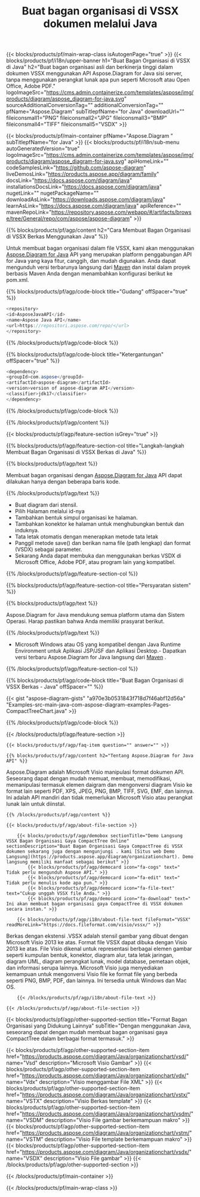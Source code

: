 ﻿---
title: Buat bagan organisasi di VSSX dokumen melalui Java 
weight: 3050
url: /id/Java/organizationchart/vssx/ 
description: Java kode sumber untuk membuat bagan organisasi dalam file vssx pada Java Runtime Environment untuk Aplikasi JSP/JSF dan Aplikasi Desktop.
---
{{< blocks/products/pf/main-wrap-class isAutogenPage="true" >}}
{{< blocks/products/pf/i18n/upper-banner h1="Buat Bagan Organisasi di VSSX di Java" h2="Buat bagan organisasi asli dan berkinerja tinggi dalam dokumen VSSX menggunakan API Aspose.Diagram for Java sisi server, tanpa menggunakan perangkat lunak apa pun seperti Microsoft atau Open Office, Adobe PDF." logoImageSrc="https://cms.admin.containerize.com/templates/aspose/img/products/diagram/aspose_diagram-for-java.svg" sourceAdditionalConversionTag="" additionalConversionTag="" pfName="Aspose.Diagram" subTitlepfName="for Java" downloadUrl="" fileiconsmall1="PNG" fileiconsmall2="JPG" fileiconsmall3="BMP" fileiconsmall4="TIFF" fileiconsmall5="VSDX" >}}

{{< blocks/products/pf/main-container pfName="Aspose.Diagram " subTitlepfName="for Java" >}}
{{< blocks/products/pf/i18n/sub-menu autoGeneratedVersion="true" logoImageSrc="https://cms.admin.containerize.com/templates/aspose/img/products/diagram/aspose_diagram-for-java.svg" apiHomeLink="" codeSamplesLink="https://github.com/aspose-diagram" liveDemosLink="https://products.aspose.app/diagram/family" docsLink="https://docs.aspose.com/diagram/java" installationsDocsLink="https://docs.aspose.com/diagram/java" nugetLink="" nugetPackageName="" downloadAsLink="https://downloads.aspose.com/diagram/java" learnAsLink="https://docs.aspose.com/diagram/java" apiReference="" mavenRepoLink="https://repository.aspose.com/webapp/#/artifacts/browse/tree/General/repo/com/aspose/aspose-diagram" >}}

{{% blocks/products/pf/agp/content h2="Cara Membuat Bagan Organisasi di VSSX Berkas Menggunakan Java" %}}

 Untuk membuat bagan organisasi dalam file VSSX, kami akan menggunakan
 [Aspose.Diagram for Java](https://products.aspose.com/diagram/java) 
 API yang merupakan platform penggabungan API for Java yang kaya fitur, canggih, dan mudah digunakan. Anda dapat mengunduh versi terbarunya langsung dari
 [Maven](https://repository.aspose.com/webapp/#/artifacts/browse/tree/General/repo/com/aspose/aspose-diagram) 
 dan instal dalam proyek berbasis Maven Anda dengan menambahkan konfigurasi berikut ke pom.xml.

{{% blocks/products/pf/agp/code-block title="Gudang" offSpacer="true" %}}

```cs
<repository>
<id>AsposeJavaAPI</id>
<name>Aspose Java API</name>
<url>https://repositori.aspose.com/repo/</url>
</repository>


```

{{% /blocks/products/pf/agp/code-block %}}

{{% blocks/products/pf/agp/code-block title="Ketergantungan" offSpacer="true" %}}

```cs
<dependency>
<groupId>com.aspose</groupId>
<artifactId>aspose-diagram</artifactId>
<version>version of aspose-diagram API</version>
<classifier>jdk17</classifier>
</dependency>


```

{{% /blocks/products/pf/agp/code-block %}}

{{% /blocks/products/pf/agp/content %}}

{{< blocks/products/pf/agp/feature-section isGrey="true" >}}

{{% blocks/products/pf/agp/feature-section-col title="Langkah-langkah Membuat Bagan Organisasi di VSSX Berkas di Java" %}}

{{% blocks/products/pf/agp/text %}}

 Membuat bagan organisasi dengan
[Aspose.Diagram for Java](https://products.aspose.com/diagram/java) 
 API dapat dilakukan hanya dengan beberapa baris kode.

{{% /blocks/products/pf/agp/text %}}

+ Buat diagram dari stensil.
+ Pilih Halaman melalui id-nya
+ Tambahkan bentuk simpul organisasi ke halaman.
+ Tambahkan konektor ke halaman untuk menghubungkan bentuk dan induknya.
+ Tata letak otomatis dengan menerapkan metode tata letak
+ Panggil metode save() dan berikan nama file (path lengkap) dan format (VSDX) sebagai parameter.
+ Sekarang Anda dapat membuka dan menggunakan berkas VSDX di Microsoft Office, Adobe PDF, atau program lain yang kompatibel.

{{% /blocks/products/pf/agp/feature-section-col %}}

{{% blocks/products/pf/agp/feature-section-col title="Persyaratan sistem" %}}

{{% blocks/products/pf/agp/text %}}

 Aspose.Diagram for Java mendukung semua platform utama dan Sistem Operasi. Harap pastikan bahwa Anda memiliki prasyarat berikut.

{{% /blocks/products/pf/agp/text %}}

- Microsoft Windows atau OS yang kompatibel dengan Java Runtime Environment untuk Aplikasi JSP/JSF dan Aplikasi Desktop.- Dapatkan versi terbaru Aspose.Diagram for Java langsung dari    [Maven](https://repository.aspose.com/webapp/#/artifacts/browse/tree/General/repo/com/aspose/aspose-diagram)  .

{{% /blocks/products/pf/agp/feature-section-col %}}

{{% blocks/products/pf/agp/code-block title="Buat Bagan Organisasi di VSSX Berkas - Java" offSpacer="" %}}

{{< gist "aspose-diagram-gists" "a970e3b0531843f718d7f46abf12d56a" "Examples-src-main-java-com-aspose-diagram-examples-Pages-CompactTreeChart.java" >}}


{{% /blocks/products/pf/agp/code-block %}}

{{< /blocks/products/pf/agp/feature-section >}}

    {{< blocks/products/pf/agp/faq-item question="" answer="" >}}


<!-- aboutfile Starts -->

    {{% blocks/products/pf/agp/content h2="Tentang Aspose.Diagram for Java API" %}}

 Aspose.Diagram adalah Microsoft Visio manipulasi format dokumen API. Seseorang dapat dengan mudah memuat, membuat, memodifikasi, memanipulasi termasuk elemen daigram dan mengonversi diagram Visio ke format lain seperti PDF, XPS, JPEG, PNG, BMP, TIFF, SVG, EMF, dan lainnya. Ini adalah API mandiri dan tidak memerlukan Microsoft Visio atau perangkat lunak lain untuk diinstal.  



    {{% /blocks/products/pf/agp/content %}}
    
    {{< blocks/products/pf/agp/about-file-section >}}
    
        {{< blocks/products/pf/agp/demobox sectionTitle="Demo Langsung VSSX Bagan Organisasi Gaya CompactTree Online" sectionDescription="Buat Bagan Organisasi Gaya CompactTree di VSSX dokumen sekarang juga dengan mengunjungi . kami [Situs web Demo Langsung](https://products.aspose.app/diagram/organizationchart). Demo langsung memiliki manfaat sebagai berikut" >}}
            {{< blocks/products/pf/agp/democard icon="fa-cogs" text=" Tidak perlu mengunduh Aspose API." >}}
            {{< blocks/products/pf/agp/democard icon="fa-edit" text=" Tidak perlu menulis kode apa pun." >}}
            {{< blocks/products/pf/agp/democard icon="fa-file-text" text="Cukup unggah VSSX file Anda." >}}
            {{< blocks/products/pf/agp/democard icon="fa-download" text=" Ini akan membuat bagan organisasi gaya CompactTree di VSSX dokumen secara instan." >}}
    
        {{< blocks/products/pf/agp/i18n/about-file-text fileFormat="VSSX" readMoreLink="https://docs.fileformat.com/visio/vssx/" >}}
Berkas dengan ekstensi .VSSX adalah stensil gambar yang dibuat dengan Microsoft Visio 2013 ke atas. Format file VSSX dapat dibuka dengan Visio 2013 ke atas. File Visio dikenal untuk representasi berbagai elemen gambar seperti kumpulan bentuk, konektor, diagram alur, tata letak jaringan, diagram UML, diagram perangkat lunak, model database, pemetaan objek, dan informasi serupa lainnya. Microsoft Visio juga menyediakan kemampuan untuk mengonversi Visio file ke format file yang berbeda seperti PNG, BMP, PDF, dan lainnya. Ini tersedia untuk Windows dan Mac OS. 

        {{< /blocks/products/pf/agp/i18n/about-file-text >}}
    
    {{< /blocks/products/pf/agp/about-file-section >}}

<!-- aboutfile Ends -->

{{< blocks/products/pf/agp/other-supported-section title="Format Bagan Organisasi yang Didukung Lainnya" subTitle="Dengan menggunakan Java, seseorang dapat dengan mudah membuat bagan organisasi gaya CompactTree dalam berbagai format termasuk." >}}

{{< blocks/products/pf/agp/other-supported-section-item href="https://products.aspose.com/diagram/Java/organizationchart/vsd/" name="Vsd" description="Microsoft Visio Gambar" >}}
{{< blocks/products/pf/agp/other-supported-section-item href="https://products.aspose.com/diagram/Java/organizationchart/vdx/" name="Vdx" description="Visio menggambar File XML" >}}
{{< blocks/products/pf/agp/other-supported-section-item href="https://products.aspose.com/diagram/Java/organizationchart/vstx/" name="VSTX" description="Visio Berkas template" >}}
{{< blocks/products/pf/agp/other-supported-section-item href="https://products.aspose.com/diagram/Java/organizationchart/vsdm/" name="VSDM" description="Visio File gambar berkemampuan makro" >}}
{{< blocks/products/pf/agp/other-supported-section-item href="https://products.aspose.com/diagram/Java/organizationchart/vstm/" name="VSTM" description="Visio File template berkemampuan makro" >}}
{{< blocks/products/pf/agp/other-supported-section-item href="https://products.aspose.com/diagram/Java/organizationchart/vsdx/" name="VSDX" description="Visio File gambar" >}}
{{< /blocks/products/pf/agp/other-supported-section >}}

{{< /blocks/products/pf/main-container >}}
    
{{< /blocks/products/pf/main-wrap-class >}}